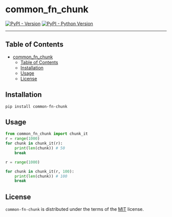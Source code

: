 # common_fn_chunk

[![PyPI - Version](https://img.shields.io/pypi/v/common-fn-chunk.svg)](https://pypi.org/project/common-fn-chunk)
[![PyPI - Python Version](https://img.shields.io/pypi/pyversions/common-fn-chunk.svg)](https://pypi.org/project/common-fn-chunk)

-----

## Table of Contents

- [common\_fn\_chunk](#common_fn_chunk)
  - [Table of Contents](#table-of-contents)
  - [Installation](#installation)
  - [Usage](#usage)
  - [License](#license)

## Installation

```console
pip install common-fn-chunk
```

## Usage
```python
from common_fn_chunk import chunk_it
r = range(1000)
for chunk in chunk_it(r):
    print(len(chunk)) # 50
    break

r = range(1000)

for chunk in chunk_it(r, 100):
    print(len(chunk)) # 100
    break

```

## License
`common-fn-chunk` is distributed under the terms of the [MIT](https://spdx.org/licenses/MIT.html) license.
